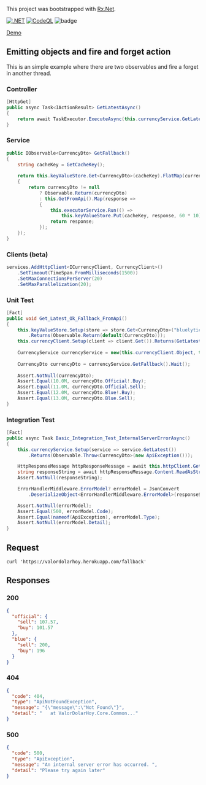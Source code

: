 This project was bootstrapped with [Rx.Net](https://github.com/dotnet/reactive).

[![.NET](https://github.com/arielsrv/valordolarhoy/actions/workflows/dotnet.yml/badge.svg)](https://github.com/arielsrv/valordolarhoy/actions/workflows/dotnet.yml)
[![CodeQL](https://github.com/arielsrv/valordolarhoy/actions/workflows/codeql-analysis.yml/badge.svg)](https://github.com/arielsrv/valordolarhoy/actions/workflows/codeql-analysis.yml)
![badge](https://img.shields.io/endpoint?url=https://gist.githubusercontent.com/arielsrv/85040afe50e9da55b30ca5e32a437743/raw/code-coverage.json)

[Demo](https://valordolarhoy.herokuapp.com/)

## Emitting objects and fire and forget action

This is an simple example where there are two observables and fire a forget in another thread.


### Controller

```csharp
[HttpGet]
public async Task<IActionResult> GetLatestAsync()
{
    return await TaskExecutor.ExecuteAsync(this.currencyService.GetLatest());
}
```

### Service

```csharp
public IObservable<CurrencyDto> GetFallback()
{
    string cacheKey = GetCacheKey();
    
    return this.keyValueStore.Get<CurrencyDto>(cacheKey).FlatMap(currencyDto =>
    {
        return currencyDto != null
            ? Observable.Return(currencyDto)
            : this.GetFromApi().Map(response =>
            {
                this.executorService.Run(() =>
                    this.keyValueStore.Put(cacheKey, response, 60 * 10).Wait()); // mm * ss
                return response;
            });
    });
}
```

### Clients (beta)

```csharp
services.AddHttpClient<ICurrencyClient, CurrencyClient>()
    .SetTimeout(TimeSpan.FromMilliseconds(1500))
    .SetMaxConnectionsPerServer(20)
    .SetMaxParallelization(20);
```

### Unit Test

```csharp
[Fact]
public void Get_Latest_Ok_Fallback_FromApi()
{
    this.keyValueStore.Setup(store => store.Get<CurrencyDto>("bluelytics:v1"))
        .Returns(Observable.Return(default(CurrencyDto)));
    this.currencyClient.Setup(client => client.Get()).Returns(GetLatest());
    
    CurrencyService currencyService = new(this.currencyClient.Object, this.keyValueStore.Object);
    
    CurrencyDto currencyDto = currencyService.GetFallback().Wait();
    
    Assert.NotNull(currencyDto);
    Assert.Equal(10.0M, currencyDto.Official!.Buy);
    Assert.Equal(11.0M, currencyDto.Official.Sell);
    Assert.Equal(12.0M, currencyDto.Blue!.Buy);
    Assert.Equal(13.0M, currencyDto.Blue.Sell);
}
```

### Integration Test

```csharp
[Fact]
public async Task Basic_Integration_Test_InternalServerErrorAsync()
{
    this.currencyService.Setup(service => service.GetLatest())
        .Returns(Observable.Throw<CurrencyDto>(new ApiException()));

    HttpResponseMessage httpResponseMessage = await this.httpClient.GetAsync("/Currency");
    string responseString = await httpResponseMessage.Content.ReadAsStringAsync();
    Assert.NotNull(responseString);

    ErrorHandlerMiddleware.ErrorModel? errorModel = JsonConvert
        .DeserializeObject<ErrorHandlerMiddleware.ErrorModel>(responseString);

    Assert.NotNull(errorModel);
    Assert.Equal(500, errorModel.Code);
    Assert.Equal(nameof(ApiException), errorModel.Type);
    Assert.NotNull(errorModel.Detail);
}
```

## Request

    curl 'https://valordolarhoy.herokuapp.com/fallback'

## Responses

### 200

```json
{
  "official": {
    "sell": 107.57,
    "buy": 101.57
  },
  "blue": {
    "sell": 200,
    "buy": 196
  }
}
```

### 404

```json
{
  "code": 404,
  "type": "ApiNotFoundException",
  "message": "{\"message\":\"Not Found\"}",
  "detail": "   at ValorDolarHoy.Core.Common..."
}
```

### 500

```json
{
  "code": 500,
  "type": "ApiException",
  "message": "An internal server error has occurred. ",
  "detail": "Please try again later"
}
```
